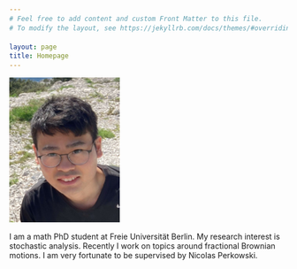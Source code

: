 ```yaml
---
# Feel free to add content and custom Front Matter to this file.
# To modify the layout, see https://jekyllrb.com/docs/themes/#overriding-theme-defaults

layout: page
title: Homepage
---
```


<img src="./pictures/selfie.jpg" alt="drawing" width="200"/>

I am a math PhD student at Freie Universität Berlin.
My research interest is stochastic analysis. Recently I work on topics around fractional Brownian motions.
I am very fortunate to be supervised by Nicolas Perkowski. 
